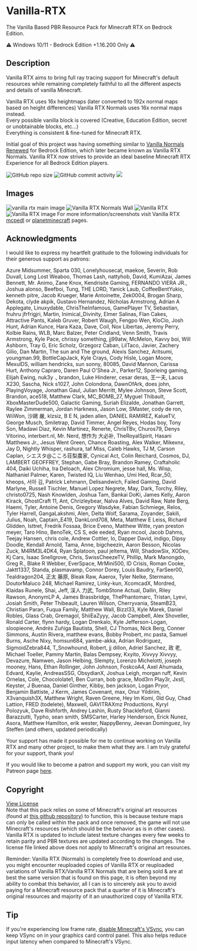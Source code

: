 # Vanilla-RTX

The Vanilla Based PBR Resource Pack for Minecraft RTX on Bedrock Edition.

⚠️ Windows 10/11 - Bedrock Edition +1.16.200 Only ⚠️

## Description

Vanilla RTX aims to bring full ray tracing support for Minecraft's default resources while remaining completely faithful to all the different aspects and details of vanilla Minecraft.  

Vanilla RTX uses 16x heightmaps (later converted to 192x normal maps based on height differences) Vanilla RTX Normals uses 16x normal maps instead.  
Every possible vanilla block is covered (Creative, Education Edition, secret or unobtainable blocks, etc...)  
Everything is consistent & fine-tuned for Minecraft RTX.  

Initial goal of this project was having something similar to [Vanilla Normals Renewed](https://github.com/Poudingue/Vanilla-Normals-Renewed) for Bedrock Edition, which later became known as Vanilla RTX Normals. Vanilla RTX now strives to provide an ideal baseline Minecraft RTX Experience for all Bedrock Edition players.


![GitHub repo size](https://img.shields.io/github/repo-size/CubeIR/Vanilla-RTX) ![GitHub commit activity](https://img.shields.io/github/commit-activity/m/CubeIR/Vanilla-RTX?style=flat) [![](https://dcbadge.vercel.app/api/server/A4wv4wwYud?style=flat)](https://discord.gg/A4wv4wwYud)
## Images
![vanilla rtx main image](https://github.com/CubeIR/Vanilla-RTX/assets/75272685/2248571a-cce6-482d-bffc-55f5279879a2)
![Vanilla RTX Normals Wall](https://github.com/CubeIR/Vanilla-RTX/assets/75272685/7b621735-1e62-40d1-bfbd-a673556443d7)
![Vanilla RTX](https://user-images.githubusercontent.com/75272685/140548212-d68f6692-540a-47cc-87a4-1455dc8decc4.png)
![Vanilla RTX image](https://user-images.githubusercontent.com/75272685/222483572-42c3f0bf-9baf-4e2f-a751-bddedad80ab2.png)
For more information/screenshots visit Vanilla RTX [mcpedl](https://mcpedl.com/truly-vanilla-rtx/) or [planetminecraft](https://www.planetminecraft.com/texture-pack/vanilla-rtx-normals/) pages.

## Acknowledgments

I would like to express my heartfelt gratitude to the following individuals for their generous support as patrons:

Azure Midsummer, Sparta 030, Lonelyhousecat, maekoe, Severin, Rob Duvall, Long Lost Weaboo, Thomas Lash, nattyhob, David, KumiAzai, James Bennett, Mr. Animo, Zane Knox, Kendrisite Gaming, FERNANDO VIERA JR., Joshua alonso, Beefboi, Tung, THE LORD, Yanick Laub, CoffeeBentYukio, kenneth pitre, Jacob Krueger, Marie Antoinette, Zek0004, Brogan Sharp, Dekota, clyde akpik, Gustavo Hernandez, Nicholas Armstrong, Adrian A Applegate, Linuxydable, ChrisTheInfamous, GamePlayer TV, Sebastian, fruhru jfrfrigjri, Martin, Inimical_Divinity, Elmer Salinas, Flan Cakes, Attractive Pants, Kaleb Gruver, Robert Waugh, Fengpo Wen, KloClo, Josh Hunt, Adrian Kunce, Hara Kaza, Dave, Coil, Nox Libertas, Jeremy Perry, Kolbie Rains, WLB, Marc Balzer, Peter Cridland, Venn Smith, Travis Armstrong, Kyle Pace, chrissy something, jj99atw, McMelon, Kavvy boi, Will Ashborn, Tray G, Eric Scholz, Grzegorz Caban, LilTaco, Javier, Zachery Gilio, Dan Martin, The sun and The ground, Alexis Sanchez, Aritsumi, youngman.99, BottleCapJack, Kyle Crays, Cody Hisle, Logan Moore, MexulDS, william hendricks, sun sonny, 80085, David Mannon, Carissa Hurt, Anthony Capraro, Daren Paul O'Shea Jr., Parker12, Sporleing gaming, Elijah Ewing, nuk3y ., brandon, Luke Hinderer, cesar deras, 王一夫, Lacus X230, Sascha, Nick s1027, John Colondona, DawnOfArk, does john, PlayingVoyage, Jonathan Gaul, Julian Merritt, Mylee Johnson, Steve Scott, Brandon, ace518, Matthew Clark, MC_BOMB_27, Myguel Thibault, XboxMasterDude500, Galactic Gaming, Suriah Elizalde, Jonathan Garrett, Raylee Zimmerman, Jordan Harkness, Jason Low, SMaster, cody de ron, WiiWon, 沙鷗 嚴, klzsiz, B E N, jaden allen, DANIEL RAMIREZ, KalueTV, George Musch, Smiletrap, David Timmer, Angel Reyes, Hodas boy, Tony Son, Madawi Diaz, Kevin Martinez, Renerte, ChrisTBv, Churos79, Denys Vitorino, interbert.nl, Mr. Nerd, 想作为 大必补, TheRoyalSpirit, Hasani Matthews Jr., Jesus Went Green, Chance Roasting, Alex Walker, Mikexnx, Jay D, Nightly Whisper, rashura, taf Miss, Caleb Hawks, TJ M, Carson Caplan, シエスタ@こころ荘梨農家, Cynical Act, Colin Reichard, Cosmos, DJ, LAMBERT GEOFFREY, Stephan, Gabe Bray, Brandon Ramey, Craftaholic 404, Daiki Uchiha, Ira Deloach, Alex Chromium, jesse hall, Ms. Wisp, Nathaniel Palmer, Karen, Twisted IQ, Liu Wenhao, Umi Hed, Rcar_50, kheops, 서아 김, Patrick Lehmann, Delisandwich, Failed Gaming, David Marlyne, Russell Tischler, Manuel Lopez Negrete, May, Dark, Torchy, Riley, christo0725, Nash Knowlden, Joshua Tam, Bankai DoKi, James Kelly, Aaron Kirack, GhostCraft 11, Ant, Chrizleybear, Nalva Alves, David Raw, Nate Berg, Haemi, Tyler, Antoine Denis, Gregory Wasdyke, Fabian Schmiege, Relos, Tyler Harrell, GangaLakshmi, Alen, Delta Wolf, Sarama, Zoyander, Sakili, Julius, Noah, Captain_E419, DankLord708, Meta, Matthew E Leiss, Richard Glidden, Isttret, Fredrik Fossaa, Brice Eveno, Matthew Witte, ryan preston meyer, Taro Hino, BenoTek, CS S, ede eeded, Ryan mcool, Jacob Dahms, Teejay Hansen, chris cole, Andrew Cottler, Io, Dapper David, indigo, Dipsy Doodle, Kendall Arnold, Tama, Anne, bigcheezin, Aaron Besson, Nicolas Zuck, M4RM3L4DK4, Ryan Splatoon, paul jeltema, Will, ShadowSix, XODev, Kj Cars, Isaac Snellgrove, Chris, SwissCheezeTV, Phillip, Mark Manongdo, Greg R., Blake R Webber, EverSpace, MrMini500, ID Crisis, Roman Cooke, Jaktt1337, Standa, plasmavamp, Connor Dorey, Louis Baudry, FarSeer00, Tealdragon204, 正太 藤原, Bleak Raw, Aaerox, Tyler Nelke, Stermano, DoutorMaluco 248, Michael Ramirez, Linky-kun, XcomcadX, Mordred, Klaidas Runele, Shai, Jeff, 渓人 力武, TombStone Actual, Dallin, Riley Rawson, AnonymLP A, James Brassbridge, ThePhantomarc, Tristan, Lyevi, Josiah Smith, Peter Thibeault, Lauren Wilson, Cherryvania, SteamB23, Christian Paran, Fuqua Family, Matthew Wall, Bizzl33, Kyle Marek, Daniel Robles, Glass Crab, Gremagol, ShiiEaZyyy, Jacob Campbell, Alex Shoveller, Ronald Carter, flynn hardy, Logan Drenkalo, Kyle Jefferson-Logan, sloopieone, Andrés Zuñiga Bautista, Shell, CJ Thomas, Nick Berg, Conner Simmons, Austin Rivera, matthew evans, Bobby Probert, mc pasta, Samuel Burns, Asche Nixy, homsun684, yambe-akka, Adrian Rodriguez, SigmoidZebra844, T_Snowhound, Robert, jj dillon, Adriel Sanchez, 政 老, Michael Toeller, Pammy Martin, Balas Dempsey, Kxyito, Xivvyy Xivvyy, Devazure, Namwen, Jason Helbing, Slempty, Lorenzo Michelotti, joseph mooney, Hans, Ethan Rollinger, John Johnson, FoskcoA4, Axel Ahumada, Edvard, Kaylie, AndreasSSG, ObsydianX, Joshua Leigh, morgan ruff, Kevin Ornelas, Cole, Chocololate1, Ben Curran, bob grace, Mod3rn Play3r, Jxsll, Keyster, J Buenaa, Daniel Ginther, Kibby, ben jackson, Logan Pryor, Benjamin Battiste, J Kerm, James Covenant, max, Onur Yildirim, X3vanquish3X, Matthew Wright, Raven Greene, Hey Im Komi, 0ld Guy, Chad Lattion, FRED (todelete), Maxwell, GAVITRAXmz Productions, Kyryl Polozyuk, Dave Rishforth, Andrey Lashin, Rusty Shackleford, Gianni Barazzutti, Typho, sean smith, SMSCarter, Harley Henderson, Erick Nunez, Asora, Matthew Hamilton, erik wester, NappyBenny, Jeevan Dominguez, Ivy Steffen (and others, updated periodically)

Your support has made it possible for me to continue working on Vanilla RTX and many other project, to make them what they are. I am truly grateful for your support, thank you!

If you would like to become a patron and support my work, you can visit my Patreon page [here](https://patreon.com/cubeir).

## Copyright
[View License](https://github.com/CubeIR/Vanilla-RTX/blob/master/LICENSE.txt)  
Note that this pack relies on some of Minecraft's original art resources (found at [this github repository](https://github.com/Mojang/bedrock-samples/releases)) to function, this is because texture maps can only be called within the pack and once removed, the game will not use Minecraft's resources (which should be the behavior as is in other cases). Vanilla RTX is updated to include latest texture changes every few weeks to retain parity and PBR textures are updated according to the changes.
The license file linked above does not apply to Minecraft's original art resources.

Reminder: Vanilla RTX (Normals) is completely free to download and use, you might encounter reuploaded copies of Vanilla RTX or reuploaded variations of Vanilla RTX/Vanilla RTX Normals that are being sold & are at best the same version that is found on this page, it is often beyond my ability to combat this behavior, all I can is to sincerely ask you to avoid paying for a Minecraft resource pack that a quarter of it is Minecraft's original resources and majority of it an unauthorized copy of Vanilla RTX.

## Tip
If you're experiencing low frame rate, [disable Minecraft's VSync](https://youtu.be/E-gANUpoMus?t=12), you can keep VSync on in your graphics card control panel. This also helps reduce input latency when compared to Minecraft's VSync.
